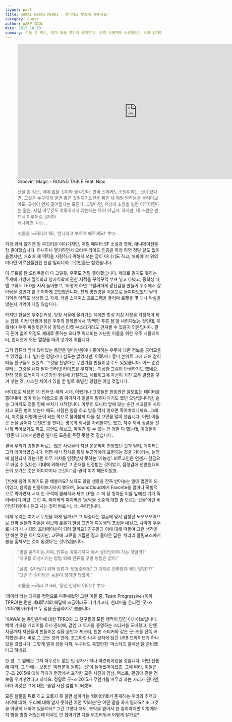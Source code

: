 ```yaml
---
layout: post
title: KAWAI meets MIRAI - 언니라고 부르게 해주세요!
category: Guest
author: WARP-IDOL
date: 2015.10.10
summary: 신을 본 적은, 아마 없을 것이라 생각한다. 만약 신에게도 소원이라는 것이 있다면, 그것은 누구에게 빌면 좋은 것일까?
---
```


<figure>
<div class="embed-responsive embed-responsive-16by9"><iframe width="769" height="433" src="https://www.youtube.com/embed/afXl2o82mmA?rel=0" frameborder="0" allowfullscreen></iframe></div>
<figcaption>Groovin' Magic - ROUND TABLE Feat. Nino</figcaption>
</figure>

> 신을 본 적은, 아마 없을 것이라 생각한다. 만약 신에게도 소원이라는 것이 있다면, 그것은 누구에게 빌면 좋은 것일까? 소원을 품은 채 매일 밤하늘을 올려다보아도, 유성이 언제 떨어질지는 모른다. 그렇다면, 유성에 소원을 빌면 이루어진다는 말은, 사실 아무것도 이루어지지 않는다는 뜻이 아닐까. 하지만, 내 소원은 반드시 이루어질 것이다.<br>
> 왜냐하면, 나는…
>
> ≪톱을 노려라2! 1화, ‘언니라고 부르게 해주세요!’ 中≫

지금 와서 읊기엔 참 부끄러운 이야기지만, 어릴 때부터 SF 소설과 영화, 애니메이션을 참 좋아했습니다. 하나하나 열거하면서 오타쿠 라이프 인증을 하라 하면 정말 끝도 없이 읊겠지만, 애초에 제 덕력을 자랑하기 위해서 쓰는 글이 아니기도 하고, 해봐야 저 위의 머나먼 어르신들한텐 한참 밀리니까 그것만큼은 참겠습니다.

이 루트를 탄 오타쿠들이 다 그렇듯, 우주도 정말 좋아했습니다. 제대로 읽지도 못하는 주제에 가방에 열역학과 양자역학에 관한 서적을 꾸역꾸역 쑤셔 넣고 다녔고, 중학생 때엔 고휘도 LED를 사서 늘어놓고, ‘어떻게 하면 그럴싸하게 광선검을 만들어 우주에서 살아남을 것인가’를 진지하게 고민했습니다. 천체 망원경을 처음으로 들여다보았던 날의 기억은 아직도 생생함 그 자체. 커벌 스페이스 프로그램을 돌리며 로켓을 몇 대나 박살을 냈는지 기억이 나질 않습니다.

하지만 현실은 우주는커녕, 당장 서울에 올라가는 데에만 항상 지갑 사정을 걱정해야 하는 입장. 이번 인생의 꿈은 우주의 한복판에서 ‘창백한 푸른 점'을 내려다보는 것인데, 이래서야 우주 파일럿은커녕 왕복선 티켓 부스러기라도 만져볼 수 있을지 의문입니다. 결국 돈이 없어  덕질도 제대로 못하는 오타쿠 워너비는 가난한 이들을 위한 우주 시뮬레이터, 인터넷에 모든 열정을 때려 넣기에 이릅니다.

그저 컴퓨터 앞에 앉아있는 동안은 얼마만큼이나 좋아하는 우주에 대한 정보를 긁어모을 수 있었습니다. 별다른 영양가나 심도는 없었지만, 어쨌거나 흥미 본위로 그에 대해 같이 떠들 친구들도 있었죠. 그것을 찬양하는 무언가를 만들어낼 수도 있었습니다. 어느 순간부터는 그것을 내다 팔아 인터넷 라이프를 부지하는 괴상한 그림이 탄생하기도 했네요. 한참 꿈을 드높이다 시궁창인 현실에 좌절하고, 네트워크에 자신이 가진 모든 열정을 구겨 넣는 것, 사소한 차이가 있을 뿐 별로 특별한 경험은 아닐 것입니다.

바야흐로 세상은 대-인터넷-해적 시대, 어쨌거나 그것들은 한동안은 쓸모없는 데이터를 뽑아내며 ‘잉여'라는 이름으로 좀 여기저기 얼굴이 팔려나가기도 했던 모양입니다만, 슬슬 그마저도 정말 힘에 부치기 시작합니다. 아무리 모니터 앞에 앉는 순간 배고픔이 사라지고 모든 병이 낫는다 해도, 사람은 일을 하고 밥을 먹지 않으면 죽어버리니까요. 그래서, 이것을 어떻게 돈이 되는 쪽으로 몰아볼까 다들 참 고민을 많이 했습니다. 어떤 이들은 돈을 끌어다 ‘콘텐츠’를 판다는 명목의 회사를 차려볼까도 했고, 자주 제작 상품을 신나게 찍어보기도 하고, 공연도 해보고, 하여간 할 수 있는 건 정말 다 했는데, 이것들이 ‘생존’에 대해서만큼은 별다른 도움을 주진 못한 것 같습니다.

결국 우리가 경험한 바로는 많은 사람들이 자산 운운하며 찬양했던 것과 달리, 데이터는 그저 데이터였습니다. 어떤 해석 장치를 통해 누군가에게 표현되는 것을 기다리는, 눈앞에 실현되지 않는다면 아무 가치를 인정받지 못하는 ‘가능성’. 비트코인은 언젠가 현금으로 바꿀 수 있다는 기대에 의해서만 그 존재를 인정받는 것이었고, 집행검에 천만원대의 돈이 오가는 것은 어디까지나 그것이 ‘검-권력'이기 때문이었죠.

간만에 음악 이야기도 좀 해볼까요? 쓰지도 않을 샘플을 잔뜩 받아놓는 일에 혈안이 되어있고, 음악을 만들어보기까지 했으며, SoundCloud에서 Favorite을 얼마나 폭발적으로 찍어봤자 서재 한 구석에 클래식과 재즈 LP를 수 백 장 쌓아둔 이들 앞에선 기가 죽어버리기 마련. 그런 후, 마지막의 마지막엔 ‘음악을 소중히 대할 줄 모르는 것들'이란 비아냥거림이나 듣고 사는 것이 바로 나, 너, 우리입니다.

이제 우리는 여기서 무엇을 하게 될까요? 그 짜증나는 얼굴에 맞서 엄청난 노오오오력으로 진짜 실물과 자본을 확보해 롯본기 빌딩 표면에 여동생의 초상을 내걸고, 나아가 우주로 나가 새 시대의 프리메이슨이 되려 할까요? 친구들과 이에 대해 떠들며 그런 생각을 안 해본 것은 아니었지만, 고민에 고민을 거듭한 결과 돌아온 답은 ‘차라리 올림포스에서 불을 훔쳐오는 것이 쉽겠다’는 것이었습니다.

> "별을 움직이는 자여, 인류는 이렇게까지 해서 살아남아야 하는 것일까?"<br>
> "지구를 희생시키는 방법 외에 인류를 구할 방법은 없어."
> 
> "설령, 살아남기 위해 인류가 '변동중력원' 그 자체로 진화한다 해도 말인가?"<br>
> "그런 건 살아남은 놈들이 정하면 되잖아."
> 
> ≪톱을 노려라 2! 6화, ‘당신 인생의 이야기’ 中≫

‘데이터’라는 과제를 정면으로 마주해왔던 그런 이들 중, Team Progressive (이하 TPRO)는 면한 세대로서의 해답에 조금이라도 다가가고자, 현대미술 온리전 ‘굿-즈 2015’에 아카이브 두 점을 출품하기로 했습니다. 

'KAWAI'는 동인음악에 대한 TPRO와 그 친구들의 모든 행적이 담긴 아카이브입니다. 백색 기내용 캐리어를 하나 준비해, 겉엔 그 역사를 증명하는 스티커를 도배했고, 안엔 지금까지 자신들이 만들어온 실물 음반과 포스터, 원본 스티커와 같은 굿-즈를 잔뜩 배치했습니다. 바로 그 모든 것의 안에, 조그마한 나무 상자에 담긴 USB 드라이브가 하나 있을 것입니다. 그렇게 열과 성을 다해, 누구라도 혹할만한 ‘마스터즈 컬렉션’을 준비했다고 하네요.

한 편, 그 옆에는 그저 아무것도 없는 빈 상자가 하나 마련되어있을 것입니다. 어떤 전통에 따라, 그 안에는 보통은 ‘여러분이 원하는 것'이 들어있어야겠죠. 그에 따라, 이들은 굿-즈 2015에 대해 각자가 현장에서 포착한 모든 사진과 영상, 텍스트, 환경에 관한 정보를 우겨넣었다고 하네요. 정말로 굿-즈 2015가 무언가를 마무리 하는 자리가 된다면, 아마 이것은 그에 대한 ‘졸업 사진 앨범'이 되겠죠.

모든 실물을 뒤로 하고 오로지 훅 불면 날아가는 ‘데이터’로서 존재하는 우리의 추억과 시야에 대해, 우리에 대해 알지 못하던 어떤 ‘여러분’은 어떤 말을 하게 될까요? 또 그것을 어떻게 대하게 있을까요? 그건 그렇다 쳐도, 부탁을 받아서 한 일이라지만 이렇게까지 뻥을 쾅쾅 쳐줬는데 아무도 안 집어가면 다들 부끄러워서 어떻게 살까요?